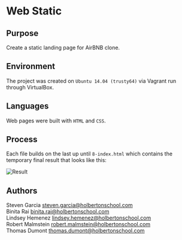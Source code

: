 # Web Static

## Purpose
Create a static landing page for AirBNB clone.

## Environment
The project was created on `Ubuntu 14.04 (trusty64)` via Vagrant run through VirtualBox.

## Languages
Web pages were built with `HTML` and `CSS`.

## Process
Each file builds on the last up until `8-index.html` which contains the temporary final result that looks like this:

![Result](/web_static/images/Final.png)

## Authors
Steven Garcia <steven.garcia@holbertonschool.com><br>
Binita Rai <binita.rai@holbertonschool.com><br>
Lindsey Hemenez <lindsey.hemenez@holbertonschool.com><br>
Robert Malmstein <robert.malmstein@holbertonschool.com><br>
Thomas Dumont <thomas.dumont@holbertonschool.com>
